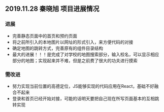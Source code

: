 ## 2019.11.28 秦晓旭 项目进展情况  

### 进展  
- 完善静态页面中的首页和预约页面  
- 将之前所引入的本地图片以网址的形式引入，来方便代码的对接  
- 确定地图的跳转方式，完善原有的组件目录结构  
- 最大的进展！！！是完成了对学校的地图搜索部分，输入校名，可以显示相应部分的地图；实现起来并不难，但是之前费了很大的功夫进行摸索  
  
### 需改进  
- 努力实现当前位置的高德定位，JS能够实现的代码应用在React，基础不好融合不起来    
- 登录和首页已经开始对接，可能的话明天要把自己现在所写页面基本的互相跳转实现
